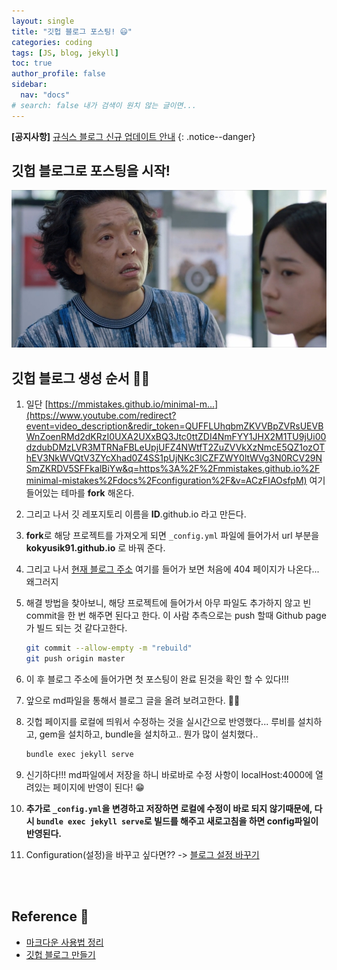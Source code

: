 ```yaml
---
layout: single
title: "깃헙 블로그 포스팅! 😃"
categories: coding
tags: [JS, blog, jekyll]
toc: true
author_profile: false
sidebar:
  nav: "docs"
# search: false 내가 검색이 원치 않는 글이면...
---
```


**[공지사항]** [규식스 블로그 신규 업데이트 안내](https://google.com)
{: .notice--danger}

## 깃헙 블로그로 포스팅을 시작!

![Screenshot＿20220421－135646＿TVING（1）](/images/2022-10-08-first/Screenshot＿20220421－135646＿TVING（1）-5235637.jpeg)

## 깃헙 블로그 생성 순서 💁🏻

1. 일단 [https://mmistakes.github.io/minimal-m...](https://www.youtube.com/redirect?event=video_description&redir_token=QUFFLUhqbmZKVVBpZVRsUEVBWnZoenRMd2dKRzI0UXA2UXxBQ3Jtc0ttZDI4NmFYY1JHX2M1TU9jUi00dzdubDMzLVR3MTRNaFBLeUpjUFZ4NWtfT2ZuZVVkXzNmcE5QZ1ozOThEV3NkWVQtV3ZYcXhad0Z4SS1pUjNKc3lCZFZWY0ltWVg3N0RCV29NSmZKRDV5SFFkalBiYw&q=https%3A%2F%2Fmmistakes.github.io%2Fminimal-mistakes%2Fdocs%2Fconfiguration%2F&v=ACzFIAOsfpM) 여기 들어있는 테마를 **fork** 해온다.

2. 그리고 나서 깃 레포지토리 이름을 **ID**.github.io 라고 만든다.

3. **fork**로 해당 프로젝트를 가져오게 되면 `_config.yml` 파일에 들어가서 url 부분을 **kokyusik91.github.io** 로 바꿔 준다.

4. 그리고 나서 [현재 블로그 주소](https://kokyusik91.github.io/) 여기를 들어가 보면 처음에 404 페이지가 나온다... 왜그러지

5. 해결 방법을 찾아보니, 해당 프로젝트에 들어가서 아무 파일도 추가하지 않고 빈 commit을 한 번 해주면 된다고 한다. 이 사람 추측으로는 push 할때 Github page가 빌드 되는 것 같다고한다.

   ```bash
   git commit --allow-empty -m "rebuild"
   git push origin master
   ```

6. 이 후 블로그 주소에 들어가면 첫 포스팅이 완료 된것을 확인 할 수 있다!!!

7. 앞으로 md파일을 통해서 블로그 글을 올려 보려고한다. 👏🏿

8. 깃헙 페이지를 로컬에 띄워서 수정하는 것을 실시간으로 반영했다... 루비를 설치하고, gem을 설치하고, bundle을 설치하고.. 뭔가 많이 설치했다..

   ```bash
   bundle exec jekyll serve
   ```

9. 신기하다!!! md파일에서 저장을 하니 바로바로 수정 사항이 localHost:4000에 열려있는 페이지에 반영이 된다! 😁

10. **추가로 `_config.yml`을 변경하고 저장하면 로컬에 수정이 바로 되지 않기때문에, 다시 `bundle exec jekyll serve`로 빌드를 해주고 새로고침을 하면 config파일이 반영된다.**

11. Configuration(설정)을 바꾸고 싶다면?? -> [블로그 설정 바꾸기](https://mmistakes.github.io/minimal-mistakes/docs/configuration/)

<br>
<br>

## Reference 🥹

- [마크다운 사용법 정리](https://heropy.blog/2017/09/30/markdown/)
- [깃헙 블로그 만들기](https://www.youtube.com/watch?v=ACzFIAOsfpM&t=314s)
